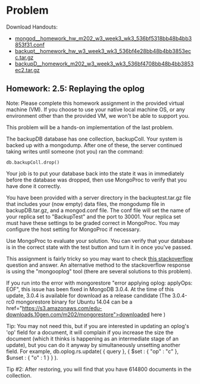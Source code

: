 # Problem
Download Handouts:
 - <a href="https://university.mongodb.com/static/MongoDB_2017_M202_March/handouts/mongod__homework_hw_m202_w3_week3_wk3_536bf5318bb48b4bb3853f31.df30592c9ae3.conf">mongod__homework_hw_m202_w3_week3_wk3_536bf5318bb48b4bb3853f31.conf</a>
 - <a href="https://university.mongodb.com/static/MongoDB_2017_M202_March/handouts/backupt__homework_hw_w3_week3_wk3_536bf4e28bb48b4bb3853ecc.tar.2078fd1f5608.gz">backupt__homework_hw_w3_week3_wk3_536bf4e28bb48b4bb3853ecc.tar.gz</a>
 - <a href="https://university.mongodb.com/static/MongoDB_2017_M202_March/handouts/backupD__homework_m202_w3_week3_wk3_536bf4708bb48b4bb3853ec2.tar.e06c05d8f851.gz">backupD__homework_m202_w3_week3_wk3_536bf4708bb48b4bb3853ec2.tar.gz</a>

## Homework: 2.5: Replaying the oplog

Note: Please complete this homework assignment in the provided virtual machine (VM). If you choose to use your native local machine OS, or any environment other than the provided VM, we won't be able to support you.

This problem will be a hands-on implementation of the last problem.

The backupDB database has one collection, backupColl. Your system is backed up with a mongodump. After one of these, the server continued taking writes until someone (not you) ran the command:

    db.backupColl.drop()
	
Your job is to put your database back into the state it was in immediately before the database was dropped, then use MongoProc to verify that you have done it correctly.

You have been provided with a server directory in the backuptest.tar.gz file that includes your (now empty) data files, the mongodump file in backupDB.tar.gz, and a mongod.conf file. The conf file will set the name of your replica set to "BackupTest" and the port to 30001. Your replica set must have these settings to be graded correct in MongoProc. You may configure the host setting for MongoProc if necessary.

Use MongoProc to evaluate your solution. You can verify that your database is in the correct state with the test button and turn it in once you've passed.

This assignment is fairly tricky so you may want to check <a href="http://stackoverflow.com/questions/15444920/modify-and-replay-mongodb-oplog">this stackoverflow</a> question and answer. An alternative method to the stackoverflow response is using the "mongooplog" tool (there are several solutions to this problem).

If you run into the error with mongorestore "error applying oplog: applyOps: EOF", this issue has been fixed in MongoDB 3.0.4. At the time of this update, 3.0.4 is available for download as a release candidate (The 3.0.4-rc0 mongorestore binary for Ubuntu 14.04 can be a href="https://s3.amazonaws.com/edu-downloads.10gen.com/m202/mongorestore">downloaded here</a> )

Tip: You may not need this, but if you are interested in updating an oplog's 'op' field for a document, it will complain if you increase the size the document (which it thinks is happening as an intermediate stage of an update), but you can do it anyway by simultaneously unsetting another field. For example, db.oplog.rs.update( { query }, { $set : { "op" : "c" }, $unset : { "o" : 1 } } ).

Tip #2: After restoring, you will find that you have 614800 documents in the collection.